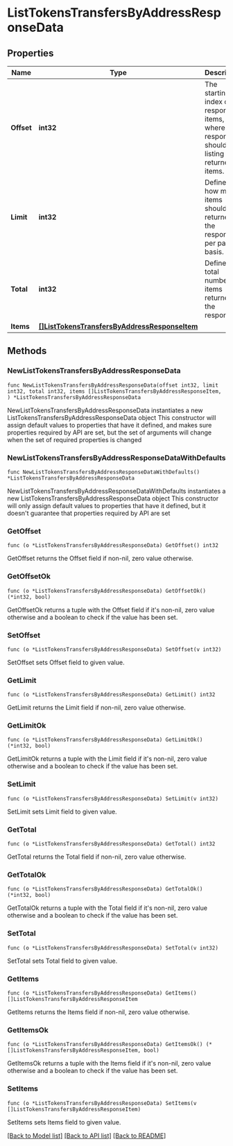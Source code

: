 # ListTokensTransfersByAddressResponseData

## Properties

Name | Type | Description | Notes
------------ | ------------- | ------------- | -------------
**Offset** | **int32** | The starting index of the response items, i.e. where the response should start listing the returned items. | 
**Limit** | **int32** | Defines how many items should be returned in the response per page basis. | 
**Total** | **int32** | Defines the total number of items returned in the response. | 
**Items** | [**[]ListTokensTransfersByAddressResponseItem**](ListTokensTransfersByAddressResponseItem.md) |  | 

## Methods

### NewListTokensTransfersByAddressResponseData

`func NewListTokensTransfersByAddressResponseData(offset int32, limit int32, total int32, items []ListTokensTransfersByAddressResponseItem, ) *ListTokensTransfersByAddressResponseData`

NewListTokensTransfersByAddressResponseData instantiates a new ListTokensTransfersByAddressResponseData object
This constructor will assign default values to properties that have it defined,
and makes sure properties required by API are set, but the set of arguments
will change when the set of required properties is changed

### NewListTokensTransfersByAddressResponseDataWithDefaults

`func NewListTokensTransfersByAddressResponseDataWithDefaults() *ListTokensTransfersByAddressResponseData`

NewListTokensTransfersByAddressResponseDataWithDefaults instantiates a new ListTokensTransfersByAddressResponseData object
This constructor will only assign default values to properties that have it defined,
but it doesn't guarantee that properties required by API are set

### GetOffset

`func (o *ListTokensTransfersByAddressResponseData) GetOffset() int32`

GetOffset returns the Offset field if non-nil, zero value otherwise.

### GetOffsetOk

`func (o *ListTokensTransfersByAddressResponseData) GetOffsetOk() (*int32, bool)`

GetOffsetOk returns a tuple with the Offset field if it's non-nil, zero value otherwise
and a boolean to check if the value has been set.

### SetOffset

`func (o *ListTokensTransfersByAddressResponseData) SetOffset(v int32)`

SetOffset sets Offset field to given value.


### GetLimit

`func (o *ListTokensTransfersByAddressResponseData) GetLimit() int32`

GetLimit returns the Limit field if non-nil, zero value otherwise.

### GetLimitOk

`func (o *ListTokensTransfersByAddressResponseData) GetLimitOk() (*int32, bool)`

GetLimitOk returns a tuple with the Limit field if it's non-nil, zero value otherwise
and a boolean to check if the value has been set.

### SetLimit

`func (o *ListTokensTransfersByAddressResponseData) SetLimit(v int32)`

SetLimit sets Limit field to given value.


### GetTotal

`func (o *ListTokensTransfersByAddressResponseData) GetTotal() int32`

GetTotal returns the Total field if non-nil, zero value otherwise.

### GetTotalOk

`func (o *ListTokensTransfersByAddressResponseData) GetTotalOk() (*int32, bool)`

GetTotalOk returns a tuple with the Total field if it's non-nil, zero value otherwise
and a boolean to check if the value has been set.

### SetTotal

`func (o *ListTokensTransfersByAddressResponseData) SetTotal(v int32)`

SetTotal sets Total field to given value.


### GetItems

`func (o *ListTokensTransfersByAddressResponseData) GetItems() []ListTokensTransfersByAddressResponseItem`

GetItems returns the Items field if non-nil, zero value otherwise.

### GetItemsOk

`func (o *ListTokensTransfersByAddressResponseData) GetItemsOk() (*[]ListTokensTransfersByAddressResponseItem, bool)`

GetItemsOk returns a tuple with the Items field if it's non-nil, zero value otherwise
and a boolean to check if the value has been set.

### SetItems

`func (o *ListTokensTransfersByAddressResponseData) SetItems(v []ListTokensTransfersByAddressResponseItem)`

SetItems sets Items field to given value.



[[Back to Model list]](../README.md#documentation-for-models) [[Back to API list]](../README.md#documentation-for-api-endpoints) [[Back to README]](../README.md)


